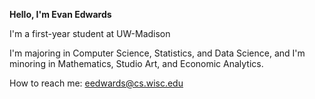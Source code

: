 **Hello, I'm Evan Edwards**

I'm a first-year student at UW-Madison

I'm majoring in Computer Science, Statistics, and Data Science, and I'm minoring in Mathematics, Studio Art, and Economic Analytics.

<!---
- Interested in machine learning and quanitative finance
-Currently working on a research project within the school of Education on large
-->
How to reach me: [eedwards@cs.wisc.edu](mailto:eedwards@cs.wisc.edu)
